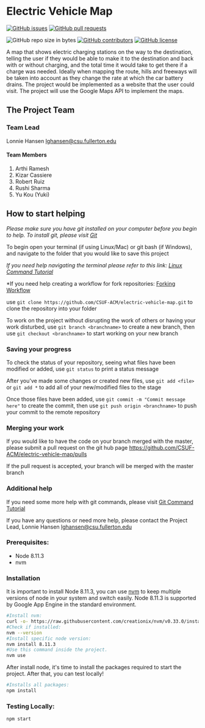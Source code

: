 # Electric Vehicle Map


[![GitHub issues](https://img.shields.io/github/issues/CSUF-ACM/electric-vehicle-map.svg)](https://github.com/CSUF-ACM/electric-vehicle-map/issues)
[![GitHub pull requests](https://img.shields.io/github/issues-pr/CSUF-ACM/electric-vehicle-map.svg)](https://github.com/CSUF-ACM/electric-vehicle-map/pulls)  

![GitHub repo size in bytes](https://img.shields.io/github/repo-size/CSUF-ACM/electric-vehicle-map.svg)
[![GitHub contributors](https://img.shields.io/github/contributors/CSUF-ACM/electric-vehicle-map.svg)](https://github.com/CSUF-ACM/electric-vehicle-map/graphs/contributors)
[![GitHub license](https://img.shields.io/github/license/CSUF-ACM/electric-vehicle-map.svg)](https://github.com/CSUF-ACM/electric-vehicle-map/blob/master/LICENSE)


A map that shows electric charging stations on the way to the destination, telling the user if they would be able to make it to the destination and back with or without charging, and the total time it would take to get there if a charge was needed. Ideally when mapping the route, hills and freeways will be taken into account as they change the rate at which the car battery drains. The project would be implemented as a website that the user could visit. The project will use the Google Maps API to implement the maps.

## The Project Team

### Team Lead
Lonnie Hansen lghansen@csu.fullerton.edu

#### Team Members
  1. Arthi Ramesh
  2. Kizar Cassiere
  3. Robert Ruiz
  4. Rushi Sharma
  5. Yu Kou (Yuki)


## How to start helping
*Please make sure you have git installed on your computer before you begin to help. To install git, please visit [Git](https://git-scm.com/downloads)*

To begin open your terminal (if using Linux/Mac) or git bash (if Windows), and navigate to the folder that you would like to save this project

*If you need help navigating the terminal please refer to this link: [Linux Command Tutorial](https://maker.pro/linux/tutorial/basic-linux-commands-for-beginners)*

*If you need help creating a workflow for fork repositories: [Forking Workflow](https://www.atlassian.com/git/tutorials/comparing-workflows/forking-workflow)

use `git clone https://github.com/CSUF-ACM/electric-vehicle-map.git` to clone the repository into your folder

To work on the project without disrupting the work of others or having your work disturbed, use `git branch <branchname>` to create a new branch, then use `git checkout <branchname>` to start working on your new branch

### Saving your progress

To check the status of your repository, seeing what files have been modified or added, use `git status` to print a status message

After you've made some changes or created new files, use `git add <file>` or `git add *` to add all of your new/modified files to the stage

Once those files have been added, use `git commit -m "Commit message here"` to create the commit, then use `git push origin <branchname>` to push your commit to the remote repository

### Merging your work

If you would like to have the code on your branch merged with the master, please submit a pull request on the git hub page https://github.com/CSUF-ACM/electric-vehicle-map/pulls

If the pull request is accepted, your branch will be merged with the master branch

### Additional help

If you need some more help with git commands, please visit [Git Command Tutorial](https://confluence.atlassian.com/bitbucketserver/basic-git-commands-776639767.html)

If you have any questions or need more help, please contact the Project Lead, Lonnie Hansen lghansen@csu.fullerton.edu

### Prerequisites:
* Node 8.11.3
* nvm

### Installation
It is important to install Node 8.11.3, you can use [nvm](https://nodesource.com/blog/installing-node-js-tutorial-using-nvm-on-mac-os-x-and-ubuntu/) to keep multiple versions of node in your system and switch easily. Node 8.11.3 is supported by Google App Engine in the standard environment.
``` bash
#Install nvm:
curl -o- https://raw.githubusercontent.com/creationix/nvm/v0.33.0/install.sh | bash
#Check if installed:
nvm --version
#Install specific node version:
nvm install 8.11.3
#Use this command inside the project.
nvm use
```

After install node, it's time to install the packages required to start the project. After that, you can test locally!
``` bash
#Installs all packages:
npm install
```

### Testing Locally:
```bash
npm start
```
